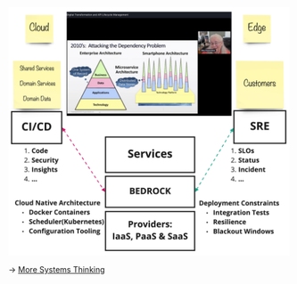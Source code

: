[![Bedrock](https://github.com/ankumar/Architecture/blob/main/images/Bedrock.jpg)](https://www.infoq.com/presentations/six-decades-software-engineering/)

-> [More Systems Thinking](https://github.com/ankumar/Architecture/wiki)

